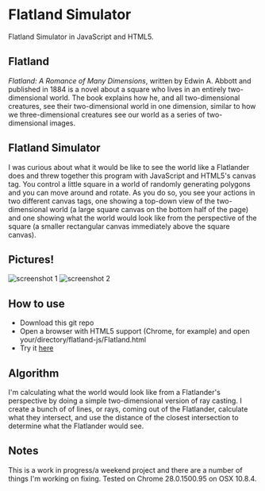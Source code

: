 Flatland Simulator
==================

Flatland Simulator in JavaScript and HTML5.

Flatland
-----------------

*Flatland: A Romance of Many Dimensions*, written by Edwin A. Abbott and published
in 1884 is a novel about a square who lives in an entirely two-dimensional world.
The book explains how he, and all two-dimensional creatures, see their two-dimensional
world in one dimension, similar to how we three-dimensional creatures see our world
as a series of two-dimensional images.

Flatland Simulator
------------------

I was curious about what it would be like to see the world like a Flatlander does
and threw together this program with JavaScript and HTML5's canvas tag.
You control a little square in a world of randomly generating polygons and
you can move around and rotate. As you do so, you see your actions in two
different canvas tags, one showing a top-down view of the two-dimensional
world (a large square canvas on the bottom half of the page) and one showing what the
world would look like from the perspective of the square (a smaller rectangular canvas
immediately above the square canvas).

Pictures!
---------
![screenshot 1](https://raw.github.com/zfletch/flatland-js/master/images/20130811-screenshot1.png)
![screenshot 2](https://raw.github.com/zfletch/flatland-js/master/images/20130811-screenshot2.png)

How to use
----------

 - Download this git repo
 - Open a browser with HTML5 support (Chrome, for example) and open your/directory/flatland-js/Flatland.html
 - Try it [here](https://zfletch.github.io/flatland-js/)

Algorithm
---------

I'm calculating what the world would look like from a Flatlander's perspective
by doing a simple two-dimensional version of ray casting. I create a bunch of
of lines, or rays, coming out of the Flatlander, calculate what they
intersect, and use the distance of the closest intersection to determine what
the Flatlander would see.

Notes
-----

This is a work in progress/a weekend project and there are a number of things I'm working on
fixing. Tested on Chrome 28.0.1500.95 on OSX 10.8.4.
